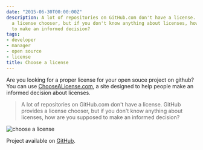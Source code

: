 ```yaml
---
date: "2015-06-30T00:00:00Z"
description: A lot of repositories on GitHub.com don't have a license. GitHub provides
  a license chooser, but if you don't know anything about licenses, how are you supposed
  to make an informed decision?
tags:
- developer
- manager
- open source
- license
title: Choose a license
---
```


Are you looking for a proper license for your open souce project on github? You can use [ChooseALicense.com](http://www.choosealicense.com/), a site designed to help people make an informed decision about licenses.

> A lot of repositories on GitHub.com don't have a license. GitHub provides a license chooser, but if you don't know anything about licenses, how are you supposed to make an informed decision?

![choose a license](/images/posts/choosealicense.png)

Project available on [GitHub](https://github.com/github/choosealicense.com).
